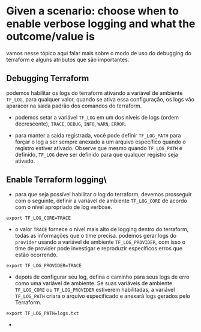 # Given a scenario: choose when to enable verbose logging and what the outcome/value is
vamos nesse tópico aqui falar mais sobre o modo de uso do debugging do terraform e alguns atributos que são importantes.

## Debugging Terraform
podemos habilitar os logs do terraform ativando a variável de ambiente `TF_LOG`, para qualquer valor, quando se ativa essa configuração, os logs vão aparacer na saída padrão dos comandos do terraform.

- podemos setar a variável `TF_LOG` em um dos níveis de logs (ordem decrescente), `TRACE`, `DEBUG`, `INFO`, `WARN`, `ERROR`.

- para manter a saída registrada, você pode definir `TF_LOG_PATH` para forçar o log a ser sempre anexado a um arquivo específico quando o registro estiver ativado. Observe que mesmo quando `TF_LOG_PATH` é definido, `TF_LOG` deve ser definido para que qualquer registro seja ativado.

## Enable Terraform logging\
- para que seja possível habilitar o log do terraform, devemos prosseguir com o seguinte, definir a variável de ambiente `TF_LOG_CORE` de acordo com o nível apropriado de log verbose.

`export TF_LOG_CORE=TRACE`

- o valor `TRACE` fornece o nível mais alto de logging dentro do terraform, todas as informações que o time precisa. podemos  gerar logs do `provider` usando a variável de ambiente `TF_LOG_PROVIDER`, com isso o time de provider pode investigar e reproduzir específicos erros que estão ocorrendo.

`export TF_LOG_PROVIDER=TRACE`

- depois de configurar seu log, defina o caminho para seus logs de erro como uma variável de ambiente. Se suas variáveis de ambiente `TF_LOG_CORE` ou `TF_LOG_PROVIDER` estiverem habilitadas, a variável `TF_LOG_PATH` criará o arquivo especificado e anexará logs gerados pelo Terraform.

`export TF_LOG_PATH=logs.txt`

- 